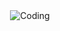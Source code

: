 <!DOCTYPE html>
<html lang="tr">
<head>
    <meta charset="UTF-8">
    <meta name="viewport" content="width=device-width, initial-scale=1.0">
    <title>Ortalanmış Görüntü</title>
    <style>
        .container {
            display: flex;
            justify-content: center; /* Yatay hizalama */
            align-items: center; /* Dikey hizalama */
            height: 100vh; /* Ekran yüksekliği kadar alan kapla */
        }
        .1234 {
            width: 400px;
            /* Diğer özel stillendirmeler */
        }
    </style>
</head>
<body>

<div class="container">
    <img class="1234" alt="Coding" src="https://media.tumblr.com/c38c7cb30d3dcdc0d402bd44a53fb4d6/tumblr_inline_mq35gvW8lI1qz4rgp.gif">
</div>

</body>
</html>
